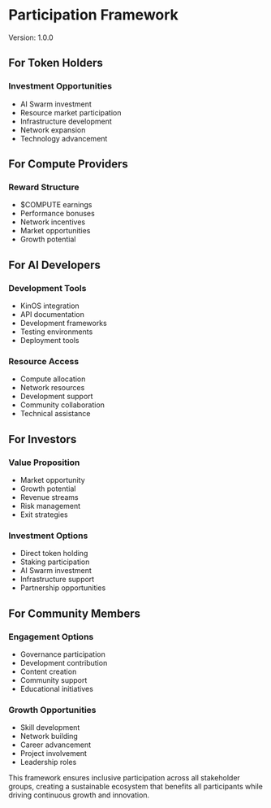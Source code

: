 # Participation Framework
Version: 1.0.0

## For Token Holders
### Investment Opportunities
- AI Swarm investment
- Resource market participation
- Infrastructure development
- Network expansion
- Technology advancement

## For Compute Providers
### Reward Structure
- $COMPUTE earnings
- Performance bonuses
- Network incentives
- Market opportunities
- Growth potential

## For AI Developers
### Development Tools
- KinOS integration
- API documentation
- Development frameworks
- Testing environments
- Deployment tools

### Resource Access
- Compute allocation
- Network resources
- Development support
- Community collaboration
- Technical assistance

## For Investors
### Value Proposition
- Market opportunity
- Growth potential
- Revenue streams
- Risk management
- Exit strategies

### Investment Options
- Direct token holding
- Staking participation
- AI Swarm investment
- Infrastructure support
- Partnership opportunities

## For Community Members
### Engagement Options
- Governance participation
- Development contribution
- Content creation
- Community support
- Educational initiatives

### Growth Opportunities
- Skill development
- Network building
- Career advancement
- Project involvement
- Leadership roles

This framework ensures inclusive participation across all stakeholder groups, creating a sustainable ecosystem that benefits all participants while driving continuous growth and innovation.
